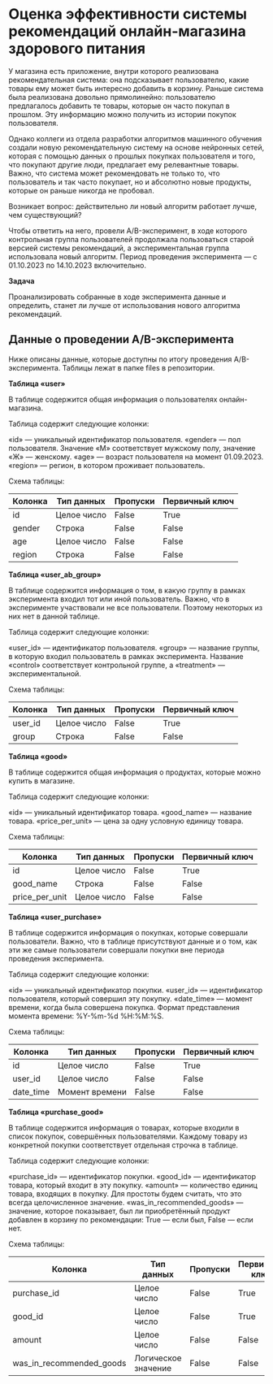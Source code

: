 # Оценка эффективности системы рекомендаций онлайн-магазина здорового питания

У магазина есть приложение, внутри которого реализована рекомендательная система: она подсказывает пользователю, какие товары ему может быть интересно добавить в корзину. Раньше система была реализована довольно прямолинейно: пользователю предлагалось добавить те товары, которые он часто покупал в прошлом. Эту информацию можно получить из истории покупок пользователя.

Однако коллеги из отдела разработки алгоритмов машинного обучения создали новую рекомендательную систему на основе нейронных сетей, которая с помощью данных о прошлых покупках пользователя и того, что покупают другие люди, предлагает ему релевантные товары. Важно, что система может рекомендовать не только то, что пользователь и так часто покупает, но и абсолютно новые продукты, которые он раньше никогда не пробовал.

Возникает вопрос: действительно ли новый алгоритм работает лучше, чем существующий?

Чтобы ответить на него, провели A/B-эксперимент, в ходе которого контрольная группа пользователей продолжала пользоваться старой версией системы рекомендаций, а экспериментальная группа использовала новый алгоритм. Период проведения эксперимента — с 01.10.2023 по 14.10.2023 включительно.

**Задача**

Проанализировать собранные в ходе эксперимента данные и определить, станет ли лучше от использования нового алгоритма рекомендаций.

## Данные о проведении A/B-эксперимента
Ниже описаны данные, которые доступны по итогу проведения A/B-эксперимента.
Таблицы лежат в папке files в репозитории.

**Таблица «user»**

В таблице содержится общая информация о пользователях онлайн-магазина.

Таблица содержит следующие колонки:

«id» — уникальный идентификатор пользователя.
«gender» — пол пользователя. Значение «М» соответствует мужскому полу, значение «Ж» — женскому.
«age» — возраст пользователя на момент 01.09.2023.
«region» — регион, в котором проживает пользователь.

Схема таблицы:

|Колонка|Тип данных|Пропуски|Первичный ключ|
|-------|---------|---------|--------------|
|id|Целое число|False|True
|gender|Строка|False|False|
|age|Целое число|False|False|
|region|Строка|False|False|

**Таблица «user_ab_group»**

В таблице содержится информация о том, в какую группу в рамках эксперимента входил тот или иной пользователь. Важно, что в эксперименте участвовали не все пользователи. Поэтому некоторых из них нет в данной таблице.

Таблица содержит следующие колонки:

«user_id» — идентификатор пользователя.
«group» — название группы, в которую входил пользователь в рамках эксперимента. Название «control» соответствует контрольной группе, а «treatment» — экспериментальной.

Схема таблицы:

|Колонка|Тип данных|Пропуски|Первичный ключ|
|-------|---------|---------|--------------|
|user_id|Целое число|False|True|
|group|Строка|False|False|

**Таблица «good»**

В таблице содержится общая информация о продуктах, которые можно купить в магазине.

Таблица содержит следующие колонки:

«id» — уникальный идентификатор товара.
«good_name» — название товара.
«price_per_unit» — цена за одну условную единицу товара.

Схема таблицы:

|Колонка|Тип данных|Пропуски|Первичный ключ|
|-------|---------|---------|--------------|
|id|Целое число|False|True|
|good_name|Строка|False|False|
|price_per_unit|Целое число|False|False|

**Таблица «user_purchase»**

В таблице содержится информация о покупках, которые совершали пользователи. Важно, что в таблице присутствуют данные и о том, как эти же самые пользователи совершали покупки вне периода проведения эксперимента.

Таблица содержит следующие колонки:

«id» — уникальный идентификатор покупки.
«user_id» — идентификатор пользователя, который совершил эту покупку.
«date_time» — момент времени, когда была совершена покупка. Формат представления момента времени: %Y-%m-%d %H:%M:%S.

Схема таблицы:

|Колонка|Тип данных|Пропуски|Первичный ключ|
|-------|---------|---------|--------------|
|id|Целое число|False|True|
|user_id|Целое число|False|False|
|date_time|Момент времени|False|False|

**Таблица «purchase_good»**

В таблице содержится информация о товарах, которые входили в список покупок, совершённых пользователями. Каждому товару из конкретной покупки соответствует отдельная строчка в таблице.

Таблица содержит следующие колонки:

«purchase_id» — идентификатор покупки.
«good_id» — идентификатор товара, который входит в эту покупку.
«amount» — количество единиц товара, входящих в покупку. Для простоты будем считать, что это всегда целочисленное значение.
«was_in_recommended_goods» — значение, которое показывает, был ли приобретённый продукт добавлен в корзину по рекомендации: True — если был, False — если нет.

Схема таблицы:

|Колонка|Тип данных|Пропуски|Первичный ключ|
|-------|---------|---------|--------------|
|purchase_id|Целое число|False|True|
|good_id|Целое число|False|True|
|amount|Целое число|False|False|
|was_in_recommended_goods|Логическое значение|False|False|
